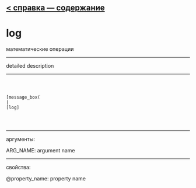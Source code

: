 [< справка — содержание](ceammc_lib.html)
---

# log


математические операции

---

detailed description
<br>


---


```



[message_box(                                 
|
[log]


            
```

---
аргументы:

ARG_NAME: argument name<br>

---
свойства:

@property_name: property name<br>

